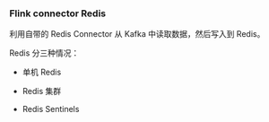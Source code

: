 ### Flink connector Redis

利用自带的 Redis Connector 从 Kafka 中读取数据，然后写入到 Redis。

Redis 分三种情况：

+ 单机 Redis

+ Redis 集群

+ Redis Sentinels
